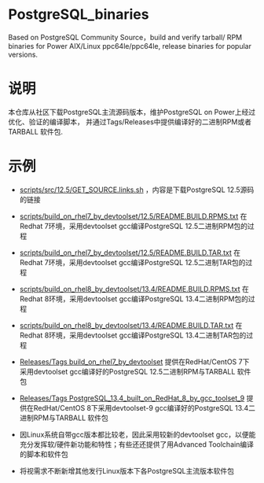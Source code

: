 # PostgreSQL_binaries
Based on PostgreSQL Community Source，build and verify  tarball/ RPM binaries for Power AIX/Linux ppc64le/ppc64le, release binaries for popular versions.

# 说明
本仓库从社区下载PostgreSQL主流源码版本，维护PostgreSQL on Power上经过优化、验证的编译脚本， 并通过Tags/Releases中提供编译好的二进制RPM或者TARBALL 软件包.
 
# 示例
* [scripts/src/12.5/GET_SOURCE.links.sh](https://github.com/DBres4Power/PostgreSQL_binaries/blob/main/scripts/src/12.5/GET_SOURCE.links.sh) ，内容是下载PostgreSQL 12.5源码的链接
 
* [scripts/build_on_rhel7_by_devtoolset/12.5/README.BUILD.RPMS.txt](https://github.com/DBres4Power/PostgreSQL_binaries/blob/main/scripts/build_on_rhel7_by_devtoolset/12.5/README.BUILD.RPMS.txt) 在Redhat 7环境，采用devtoolset gcc编译PostgreSQL 12.5二进制RPM包的过程

* [scripts/build_on_rhel7_by_devtoolset/12.5/README.BUILD.TAR.txt](https://github.com/DBres4Power/PostgreSQL_binaries/blob/main/scripts/build_on_rhel7_by_devtoolset/12.5/README.BUILD.TAR.txt) 在Redhat 7环境，采用devtoolset gcc编译PostgreSQL 12.5二进制TAR包的过程

* [scripts/build_on_rhel8_by_devtoolset/13.4/README.BUILD.RPMS.txt](https://github.com/DBres4Power/PostgreSQL_binaries/blob/main/scripts/build_on_rhel8_by_devtoolset/13.4/README.BUILD.RPMS.txt) 在Redhat 8环境，采用devtoolset gcc编译PostgreSQL 13.4二进制RPM包的过程

* [scripts/build_on_rhel8_by_devtoolset/13.4/README.BUILD.TAR.txt](https://github.com/DBres4Power/PostgreSQL_binaries/blob/main/scripts/build_on_rhel8_by_devtoolset/13.4/README.BUILD.TAR.txt) 在Redhat 8环境，采用devtoolset gcc编译PostgreSQL 13.4二进制TAR包的过程
 
* [Releases/Tags build_on_rhel7_by_devtoolset](https://github.com/DBres4Power/PostgreSQL_binaries/releases/tag/v12.5_built_on_rhel7_by_devtoolset) 提供在RedHat/CentOS 7下采用devtoolset gcc编译好的PostgreSQL 12.5二进制RPM与TARBALL 软件包

* [Releases/Tags PostgreSQL_13.4_built_on_RedHat_8_by_gcc_toolset_9](https://github.com/DBres4Power/PostgreSQL_binaries/releases/tag/PostgreSQL_13.4_built_on_RedHat_8_by_gcc_toolset_9) 提供在RedHat/CentOS 8下采用devtoolset-9 gcc编译好的PostgreSQL 13.4二进制RPM与TARBALL 软件包

* 因Linux系统自带gcc版本都比较老，因此采用较新的devtoolset gcc，以便能充分发挥软/硬件新功能和特性；有些还还提供了用Advanced Toolchain编译的脚本和软件包

* 将视需求不断新增其他发行Linux版本下各PostgreSQL主流版本软件包
